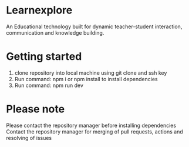 # Learnexplore

An Educational technology built for dynamic teacher-student interaction, communication and knowledge building.

# Getting started

1. clone repository into local machine using git clone and ssh key
2. Run command: npm i or npm install to install dependencies
3. Run command: npm run dev

# Please note

Please contact the repository manager before installing dependencies
Contact the repository manager for merging of pull requests, actions and resolving of issues
